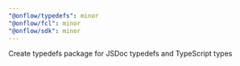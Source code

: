 ```yaml
---
"@onflow/typedefs": minor
"@onflow/fcl": minor
"@onflow/sdk": minor
---
```


Create typedefs package for JSDoc typedefs and TypeScript types
